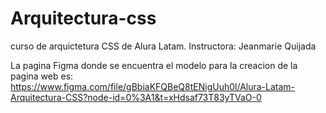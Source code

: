 # Arquitectura-css
curso de arquictetura CSS de Alura Latam. 
Instructora: Jeanmarie Quijada

La pagina Figma donde se encuentra el modelo para la creacion de la pagina web es: https://www.figma.com/file/gBbiaKFQBeQ8tENigUuh0l/Alura-Latam-Arquitectura-CSS?node-id=0%3A1&t=xHdsaf73T83yTVaO-0


